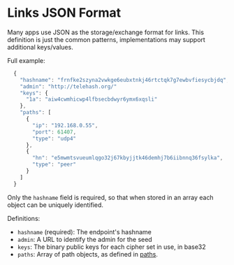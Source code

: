 Links JSON Format
=================

Many apps use JSON as the storage/exchange format for links.  This definition is just the common patterns, implementations may support additional keys/values.

Full example:

```js
  {
    "hashname": "frnfke2szyna2vwkge6eubxtnkj46rtctqk7g7ewbvfiesycbjdq",
    "admin": "http://telehash.org/"
    "keys": {
      "1a": "aiw4cwmhicwp4lfbsecbdwyr6ymx6xqsli"
    },
    "paths": [
      {
        "ip": "192.168.0.55",
        "port": 61407,
        "type": "udp4"
      },
      {
        "hn": "e5mwmtsvueumlqgo32j67kbyjjtk46demhj7b6iibnnq36fsylka",
        "type": "peer"
      }
    ]
  }
```

Only the `hashname` field is required, so that when stored in an array each object can be uniquely identified.

Definitions:

* `hashname` (required): The endpoint's hashname
* `admin`: A URL to identify the admin for the seed
* `keys`: The binary public keys for each cipher set in use, in base32
* `paths`: Array of path objects, as defined in [paths](channels/path.md).
